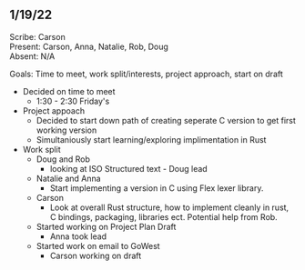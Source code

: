 ## 1/19/22
Scribe: Carson\
Present: Carson, Anna, Natalie, Rob, Doug\
Absent: N/A

Goals: Time to meet, work split/interests, project approach, start on draft 

- Decided on time to meet 
  - 1:30 - 2:30 Friday's
- Project appoach
  - Decided to start down path of creating seperate C version to get first working version
  - Simultaniously start learning/exploring implimentation in Rust
- Work split
  - Doug and Rob 
    - looking at ISO Structured text - Doug lead
  - Natalie and Anna 
    - Start implementing a version in C using Flex lexer library.
  - Carson
    -  Look at overall Rust structure, how to implement cleanly in rust, C bindings, packaging, libraries ect. Potential help from Rob.
  - Started working on Project Plan Draft 
    - Anna took lead
  - Started work on email to GoWest
    - Carson working on draft
